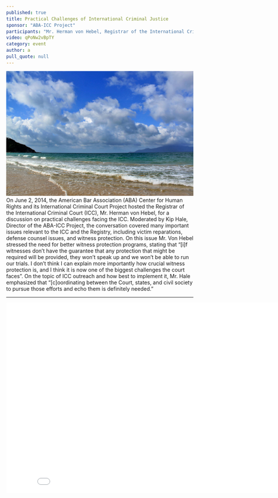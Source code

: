 ```yaml
---
published: true
title: Practical Challenges of International Criminal Justice
sponsor: "ABA-ICC Project"
participants: "Mr. Herman von Hebel, Registrar of the International Criminal Court; Mr. Kip Hale, Senior Counsel, ABA Center for Human Rights & Director of the ABA-ICC Project"
video: qPoNw2vBpTY
category: event
author: a
pull_quote: null
---
```


![4379404732_5dcce3fa56_o.jpg](/_posts/4379404732_5dcce3fa56_o.jpg)
On June 2, 2014, the American Bar Association (ABA) Center for Human Rights and its International Criminal Court Project hosted the Registrar of the International Criminal Court (ICC), Mr. Herman von Hebel, for a discussion on practical challenges facing the ICC. Moderated by Kip Hale, Director of the ABA-ICC Project, the conversation covered many important issues relevant to the ICC and the Registry, including victim reparations, defense counsel issues, and witness protection.
On this issue Mr. Von Hebel stressed the need for better witness protection programs, stating that “[i]f witnesses don’t have the guarantee that any protection that might be required will be provided, they won’t speak up and we won’t be able to run our trials. I don’t think I can explain more importantly how crucial witness protection is, and I think it is now one of the biggest challenges the court faces”. On the topic of ICC outreach and how best to implement it, Mr. Hale emphasized that “[c]oordinating between the Court, states, and civil society to pursue those efforts and echo them is definitely needed.”

---

<iframe width="855" height="511" src="//www.youtube.com/embed/qPoNw2vBpTY" frameborder="0" allowfullscreen></iframe>